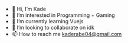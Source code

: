 - 👋 Hi, I’m Kade
- 👀 I’m interested in Programming + Gaming
- 🌱 I’m currently learning Vuejs
- 💞️ I’m looking to collaborate on idk
- 📫 How to reach me kaderabe04@gmail.com
